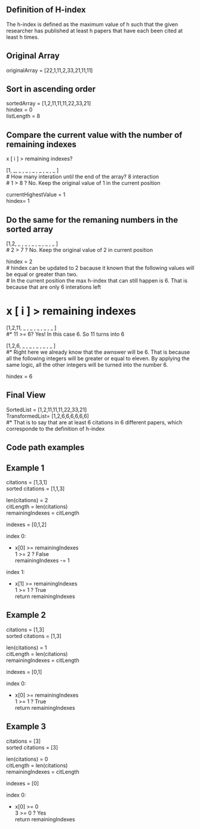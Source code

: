 ## Definition of H-index
The h-index is defined as the maximum value of h such that the given researcher 
has published at least h papers that have each been cited at least h times.


## Original Array
originalArray = [22,1,11,2,33,21,11,11]

## Sort in ascending order
sortedArray = [1,2,11,11,11,22,33,21]  
hindex = 0   
listLength = 8



## Compare the current value with the number of remaining indexes
x [ i ] > remaining indexes?  

[1, _, _ , _ , _ , _ , _ , _ ]  
    # How many interation until the end of the array? 8 interaction  
    # 1 > 8 ? No. Keep the original value of 1 in the current position  

currentHighestValue = 1   
hindex= 1

## Do the same for the remaning numbers in the sorted array
[1,2, _ , _ , _ , _ , _ , _ ]  
    # 2 > 7 ? No. Keep the original value of 2 in current position  

hindex = 2  
    # hindex can be updated to 2 bacause it known that the following values will be equal or greater than two.  
    # In the current position the max h-index that can still happen is 6.
        That is because that are only 6 interations left

# x [ i ] > remaining indexes
[1,2,11, _ , _ , _ , _ , _ ]  
    #* 11 >= 6? Yes! In this case 6. So 11 turns into 6  

[1,2,6, _ , _ , _ , _ , _ ]  
    #* Right here we already know that the awnswer will be 6. That is because all the
        following integers will be greater or equal to eleven. By applying the same logic, all the other integers will be turned into the number 6. 

hindex = 6

## Final View
SortedList = [1,2,11,11,11,22,33,21]  
TransformedList= [1,2,6,6,6,6,6,6]  
    #* That is to say that are at least 6 citations in 6 different papers, which 
        corresponde to the definition of h-index




## Code path examples
## Example 1

citations = [1,3,1]  
sorted citations = [1,1,3]

len(citations) = 2  
citLength = len(citations)  
remainingIndexes = citLength  

indexes = [0,1,2]  
 

index 0:   
- x[0] >= remainingIndexes  
    1 >= 2 ? False  
    remainingIndexes -= 1

index 1:
- x[1] >= remainingIndexes  
  1 >= 1 ? True  
  return remainingIndexes


## Example 2

citations = [1,3]  
sorted citations = [1,3]

len(citations) = 1  
citLength = len(citations)  
remainingIndexes = citLength

indexes = [0,1]  

index 0: 
- x[0] >= remainingIndexes  
  1 >= 1 ? True   
  return remainingIndexes


## Example 3

citations = [3]  
sorted citations = [3]  

len(citations) = 0  
citLength = len(citations)  
remainingIndexes = citLength

indexes = [0]  

index 0:
- x[0] >= 0   
  3 >= 0 ? Yes  
  return remainingIndexes

